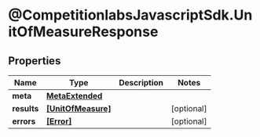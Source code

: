 # @CompetitionlabsJavascriptSdk.UnitOfMeasureResponse

## Properties

Name | Type | Description | Notes
------------ | ------------- | ------------- | -------------
**meta** | [**MetaExtended**](MetaExtended.md) |  | 
**results** | [**[UnitOfMeasure]**](UnitOfMeasure.md) |  | [optional] 
**errors** | [**[Error]**](Error.md) |  | [optional] 


